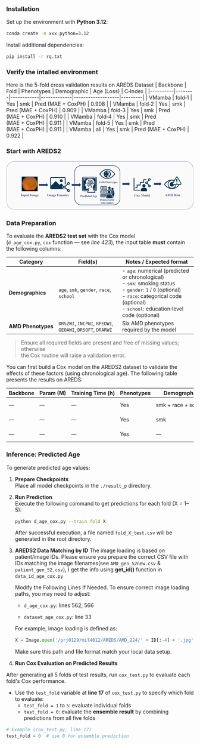 ### Installation
Set up the environment with **Python 3.12**:
```bash
conda create -n xxx python=3.12
```
Install additional dependencies:
```bash
pip install -r rq.txt
```
###  Verify the intalled environment
Here is the 5-fold cross validation results on AREDS Dataset
| Backbone | Fold   | Phenotypes | Demographic | Age (Loss)        | C‑Index |
|----------|--------|------------|-------------|-------------------|---------|
| VMamba   | fold‑1 | Yes        | smk         | Pred (MAE + CoxPH) | 0.908   |
| VMamba   | fold‑2 | Yes        | smk         | Pred (MAE + CoxPH) | 0.909   |
| VMamba   | fold‑3 | Yes        | smk         | Pred (MAE + CoxPH) | 0.910   |
| VMamba   | fold‑4 | Yes        | smk         | Pred (MAE + CoxPH) | 0.911   |
| VMamba   | fold‑5 | Yes        | smk         | Pred (MAE + CoxPH) | 0.911   |
| VMamba   | all    | Yes        | smk         | Pred (MAE + CoxPH) | 0.922   |
###  Start with AREDS2
![Model Architecture](./Picture1.png)
### Data Preparation

To evaluate the **AREDS2 test set** with the Cox model  
(`d_age_cox.py`, `cox` function — see *line 423*), the input
table **must** contain the following columns:

| Category       | Field(s)                               | Notes / Expected format                    |
|----------------|----------------------------------------|-------------------------------------------|
| **Demographics** | `age`, `smk`, `gender`, `race`, `school` | - `age`: numerical (predicted or chronological)  <br>- `smk`: smoking status  <br>- `gender`: `1` / `0` (optional)  <br>- `race`: categorical code (optional) <br>- `school`: education‑level code (optional) |
| **AMD Phenotypes** | `DRSZWI`, `INCPWI`, `RPEDWI`, `GEOAWI`, `DRSOFT`, `DRARWI` | Six AMD phenotypes required by the model |

> Ensure all required fields are present and free of missing values; otherwise  
> the Cox routine will raise a validation error.

You can first build a Cox model on the AREDS2 dataset to validate the effects of these factors (using chronological age). The following table presents the results on AREDS:

| Backbone      | Param (M) | Training Time (h) | Phenotypes | Demographic       | Age          | C‑Index |
|---------------|-----------|-------------------|------------|-------------------|--------------|---------|
| —             | —         | —                 | Yes        | smk + race + school | Real Age     | 0.899 |
| —             | —         | —                 | Yes        | smk               | Real Age     | 0.891 |
| —             | —         | —                 | Yes        | —                 | Real Age     | 0.876 |

### Inference: Predicted Age

To generate predicted age values:

1. **Prepare Checkpoints**  
   Place all model checkpoints in the `./result_p` directory.

2. **Run Prediction**  
   Execute the following command to get predictions for each fold (X = 1–5):

   ```bash
   python d_age_cox.py --train_fold X
   ```
   After successful execution, a file named `fold_X_test.csv` will be generated in the root directory.
3. **AREDS2 Data Matching by ID**
    The image loading is based on patient/image IDs. Please ensure you prepare the correct CSV file with IDs matching the image filenames(see `AMD_gen_52new.csv` & `patient_gen_52.csv`), I get the info using **get_id()** function in `data_id_age_cox.py`

    Modify the Following Lines If Needed. To ensure correct image loading paths, you may need to adjust:

    - `d_age_cox.py`: lines 562, 566

    - `dataset_age_cox.py`: line 33

    For example, image loading is defined as:
    ```python
    X = Image.open('/prj0129/mil4012/AREDS/AMD_224/' + ID[:-4] + '.jpg')
    ```
    Make sure this path and file format match your local data setup.

4. **Run Cox Evaluation on Predicted Results**

After generating all 5 folds of test results, run `cox_test.py` to evaluate each fold's Cox performance.

- Use the `test_fold` variable at **line 17** of `cox_test.py` to specify which fold to evaluate:
  - `test_fold = 1` to `5`: evaluate individual folds
  - `test_fold = 0`: evaluate the **ensemble result** by combining predictions from all five folds

```python
# Example (cox_test.py, line 17)
test_fold = 0  # use 0 for ensemble prediction
```
